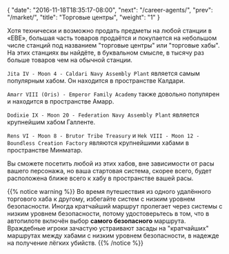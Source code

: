 {
  "date": "2016-11-18T18:35:17-08:00",
  "next": "/career-agents/",
  "prev": "/market/",
  "title": "Торговые центры",
  "weight": "1"
}

Хотя технически и возможно продать предметы на любой станции в «ЕВЕ», большая часть товаров 
продаётся и покупается на небольшом числе станций под названием "торговые центры" или "торговые хабы".
На этих станциях вы найдёте, в буквальном смысле, в тысячу раз больше товаров чем на обычной станции.

`Jita IV - Moon 4 - Caldari Navy Assembly Plant` является самым популярным хабом. Он находится в пространстве Калдари.

`Amarr VIII (Oris) - Emperor Family Academy` также довольно популярен и находится в пространстве Амарр.

`Dodixie IX - Moon 20 - Federation Navy Assembly Plant` является крупнейшим хабом Галленте.

`Rens VI - Moon 8 - Brutor Tribe Treasury` и `Hek VIII - Moon 12 - Boundless Creation Factory` являются крупнейшими хабами в пространстве Минматар.

Вы сможете посетить любой из этих хабов, вне зависимости от расы вашего персонажа, но ваша стартовая система, скорее всего,
будет расположена ближе всего к хабу в пространстве вашей расы.

{{% notice warning %}}
Во время путешествия из одного удалённого торгового хаба к другому, избегайте систем с низким уровнем безопасности.
Иногда кратчайший маршрут пролегает через системы с низким уровнем безопасности, потому удостоверьтесь в том, что 
в автопилоте включён выбор **самого безопасного** маршрута.
Враждебные игроки зачастую устраивают засады на "кратчайших" маршрутах между хабами с низким уровнем безопасности, 
в надежде на получение лёгких убийств.
{{% /notice %}}
